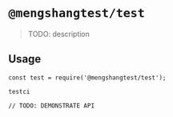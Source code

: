 # `@mengshangtest/test`

> TODO: description

## Usage

```
const test = require('@mengshangtest/test');

testci

// TODO: DEMONSTRATE API
```
